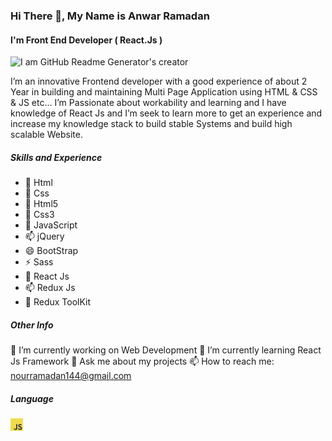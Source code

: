 ### Hi There 👋, My Name is Anwar Ramadan
#### I'm Front End Developer ( React.Js )
![I am GitHub Readme Generator's creator](https://s3.envato.com/files/372087685/ar-coder-themeforest-cover.png)

I’m an innovative Frontend developer with a good experience of about 2 Year in building and maintaining Multi Page Application using HTML & CSS & JS etc... I’m Passionate about workability and learning and I have knowledge of React Js and I’m seek to learn more to get an experience and increase my knowledge stack to build stable Systems and build high scalable Website.


##### Skills and Experience
- 🔭  Html
- 🌱  Css
- 👯  Html5
- 🤔  Css3
- 💬  JavaScript
- 📫  jQuery
- 😄  BootStrap
- ⚡  Sass
- 👯  React Js
- 📫  Redux Js
- 💬  Redux ToolKit


##### Other Info
🔭 I’m currently working on Web Development
🌱 I’m currently learning React Js Framework
💬 Ask me about my projects
📫 How to reach me: nourramadan144@gmail.com


##### Language
<code><img height="20" alt="javascript" src="https://raw.githubusercontent.com/github/explore/80688e429a7d4ef2fca1e82350fe8e3517d3494d/topics/javascript/javascript.png"></code>
